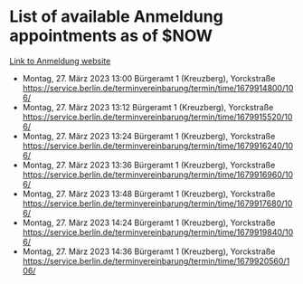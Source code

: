 # List of available Anmeldung appointments as of $NOW
[Link to Anmeldung website](https://service.berlin.de/terminvereinbarung/termin/tag.php?termin=1&anliegen[]=120686&dienstleisterlist=122210,122217,327316,122219,327312,122227,327314,122231,327346,122243,327348,122254,122252,329742,122260,329745,122262,329748,122271,327278,122273,327274,122277,327276,330436,122280,327294,122282,327290,122284,327292,122291,327270,122285,327266,122286,327264,122296,327268,150230,329760,122297,327286,122294,327284,122312,329763,122314,329775,122304,327330,122311,327334,122309,327332,317869,122281,327352,122279,329772,122283,122276,327324,122274,327326,122267,329766,122246,327318,122251,327320,122257,327322,122208,327298,122226,327300&herkunft=http%3A%2F%2Fservice.berlin.de%2Fdienstleistung%2F120686%2F)
- Montag, 27. März 2023 13:00 Bürgeramt 1 (Kreuzberg), Yorckstraße https://service.berlin.de/terminvereinbarung/termin/time/1679914800/106/
- Montag, 27. März 2023 13:12 Bürgeramt 1 (Kreuzberg), Yorckstraße https://service.berlin.de/terminvereinbarung/termin/time/1679915520/106/
- Montag, 27. März 2023 13:24 Bürgeramt 1 (Kreuzberg), Yorckstraße https://service.berlin.de/terminvereinbarung/termin/time/1679916240/106/
- Montag, 27. März 2023 13:36 Bürgeramt 1 (Kreuzberg), Yorckstraße https://service.berlin.de/terminvereinbarung/termin/time/1679916960/106/
- Montag, 27. März 2023 13:48 Bürgeramt 1 (Kreuzberg), Yorckstraße https://service.berlin.de/terminvereinbarung/termin/time/1679917680/106/
- Montag, 27. März 2023 14:24 Bürgeramt 1 (Kreuzberg), Yorckstraße https://service.berlin.de/terminvereinbarung/termin/time/1679919840/106/
- Montag, 27. März 2023 14:36 Bürgeramt 1 (Kreuzberg), Yorckstraße https://service.berlin.de/terminvereinbarung/termin/time/1679920560/106/
